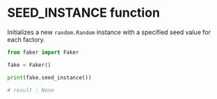 # **SEED_INSTANCE** function

Initializes a new `random.Random` instance with a specified seed value for each factory.

```py
from faker import Faker

fake = Faker()

print(fake.seed_instance())

# result : None
```
